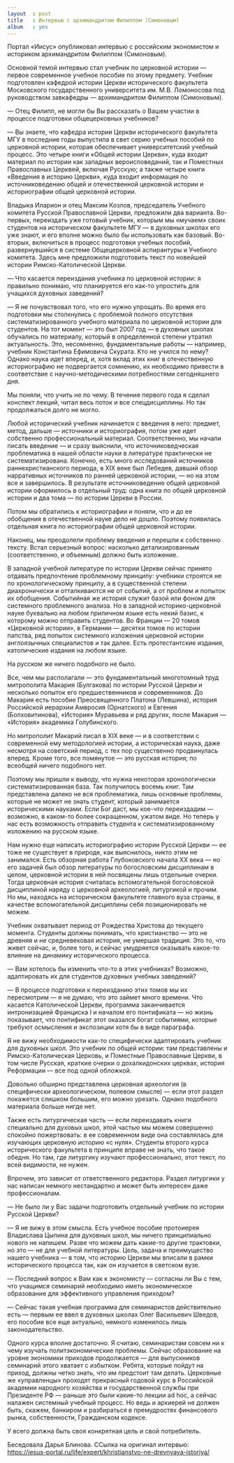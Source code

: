 ```yaml
---
layout  : post
title   : Интервью с архимандритом Филиппом (Симоновым)
album   : yes
---
```

Портал «Иисус» опубликовал интервью с российским экономистом и историком архимандритом Филиппом (Симоновым).

Основной темой интервью стал учебник по церковной истории — первое современное учебное пособие по этому предмету. Учебник подготовлен кафедрой истории Церкви исторического факультета Московского государственного университета им. М.В. Ломоносова под руководством завкафедры — архимандритом Филиппом (Симоновым).

— Отец Филипп, не могли бы Вы рассказать о Вашем участии в процессе подготовки общецерковных учебников?

— Вы знаете, что кафедра истории Церкви исторического факультета МГУ в последние годы выпустила в свет серию учебных пособий по церковной истории, которая обеспечивает университетский учебный процесс. Это четыре книги «Общей истории Церкви», куда входит материал по истории как западных вероисповеданий, так и Поместных Православных Церквей, включая Русскую; а также четыре книги «Введения в историю Церкви», куда входит информация по источниковедению общей и отечественной церковной истории и историографии общей церковной истории.

Владыка Иларион и отец Максим Козлов, председатель Учебного комитета Русской Православной Церкви, предложили два варианта. Во-первых, переиздать уже готовый учебник, которым мы «мучаем» своих студентов на историческом факультете МГУ — в духовных школах его уже знают, и его вполне можно было бы использовать как базовый. Во-вторых, включиться в процесс подготовки учебных пособий, развернувшийся в системе Общецерковной аспирантуры и Учебного комитета. Здесь мне предложили подготовить текст по новейшей истории Римско-Католической Церкви.

— Что касается переиздания учебника по церковной истории: я правильно понимаю, что планируется его как-то упростить для учащихся духовных заведений?

— Я не почувствовал того, что его нужно упрощать. Во время его подготовки мы столкнулись с проблемой полного отсутствия систематизированного учебного материала по церковной истории для студентов. На тот момент — это был 2007 год — в духовных школах обучались по материалу, который в определенной степени утратил актуальность. Это, несомненно, фундаментальные работы — например, учебник Константина Ефимовича Скурата. Кто не учился по нему? Однако наука идет вперед, и, хотя вклад этих книг в отечественную историографию не подвергается сомнению, их необходимо привести в соответствие с научно-методическими потребностями сегодняшнего дня.

Мы поняли, что учить не по чему. В течение первого года я сделал конспект лекций, читал весь поток и все спецдисциплины. Но так продолжаться долго не могло.

Любой исторический учебник начинается с введения в него: предмет, метод, дальше — источники и историография, потом уже идет собственно профессиональный материал. Соответственно, мы начали писать введение — и сразу выяснили, что источниковедческая проблематика в нашей области науки в литературе практически не систематизирована. Конечно, есть много исследований источников раннехристианского периода, в XIX веке был Лебедев, давший обзор нарративных источников по ранней церковной истории, — но на этом все и завершилось. В результате источниковедение общей церковной истории оформилось в отдельный труд: одна книга по общей церковной истории и два тома — по истории Церкви в России.

Потом мы обратились к историографии и поняли, что и до ее обобщения в отечественной науке дело не дошло. Поэтому появилась отдельная книга по историографии общей церковной истории.

Наконец, мы преодолели проблему введения и перешли к собственно тексту. Встал серьезный вопрос: насколько детализированным (соответственно, и объемным) должно быть изложение.

В западной учебной литературе по истории Церкви сейчас принято отдавать предпочтение проблемному принципу: учебники строятся не по хронологическому принципу, а в существенной степени диахронически и отталкиваются не от событий, а от проблем и попыток их обобщения. Событийная же история служит базой или фоном для системного проблемного анализа. Но в западной историко-церковной науке буквально на любом приличном языке есть некий базис, к которому можно отправить студентов. Во Франции — 20 томов «Церковной истории», в Германии — десятки томов по истории папства, ряд попыток системного изложения церковной истории англоязычных специалистов и так далее. Есть протестантские издания, католические издания на любом языке.

На русском же ничего подобного не было.

Все, чем мы располагали — это фундаментальный многотомный труд митрополита Макария (Булгакова) по истории Русской Церкви и несколько попыток его предшественников и современников. До Макария есть пособие Преосвященного Платона (Левшина), история Российской иерархии Амвросия (Орнатского) и Евгения (Болховитинова), «История» Муравьева и ряд других, после Макария — «История» академика Голубинского.

Но митрополит Макарий писал в XIX веке — и в соответствии с современной ему методологией истории, а историческая наука, даже несмотря на советский период, с тех пор существенно продвинулась вперед. Кроме того, все помянутое — это русская история; по всеобщей ничего подобного нет.

Поэтому мы пришли к выводу, что нужна некоторая хронологически систематизированная база. Так получилось восемь книг. Там представлена далеко не вся проблематика, лишь основные проблемы, которые не может не знать студент, который занимается историческими науками. Если Бог даст, мы кое-что переиздадим — возможно, в каком-то более сокращенном, ужатом виде. Но теперь у нас есть возможность отправить студента к систематизированному изложению на русском языке.

Нам нужно еще написать историографию истории Русской Церкви — ее тоже не существует в природе, как выяснилось, никто этим не занимался. Есть обзорная работа Глубоковского начала ХХ века — но его задачей был обзор литературы по богословским дисциплинам в целом, церковной истории в ней посвящены лишь отдельные очерки. Тогда церковная история cчиталась вспомогательной богословской дисциплиной наряду с церковной археологией, литургикой и прочим. Но мы, находясь на историческом факультете главного вуза страны, в качестве вспомогательной дисциплины себя позиционировать не можем.

Учебник охватывает период от Рождества Христова до текущего момента. Студенты должны понимать, что христианство — это не древняя и не средневековая история, не умершая традиция. Это то, что живет сейчас, и, более того, и сейчас умудряется оказывать какое-то влияние на динамику исторического процесса.

— Вам хотелось бы изменить что-то в этих учебниках? Возможно, адаптировать их для студентов духовных учебных заведений?

— В процессе подготовки к переизданию этих томов мы их пересмотрим — я не думаю, что это займет много времени. Что касается Католической Церкви, программа заканчивается интронизацией Франциска I и началом его понтификата — но жизнь показывает, что понтификат этот оказался богат событиями, которые требуют осмысления и экспозиции хотя бы в виде параграфа.

Я не вижу необходимости как-то специфически адаптировать учебник для духовных школ. Это учебник по общей истории: там представлены и Римско-Католическая Церковь, и Поместные Православные Церкви, в том числе Русская, краткие очерки о дохалкидонских церквах, история Реформации — все под одной обложкой.

Довольно обширно представлена церковная археология (в специфически археологическом, полевом смысле) — если этот раздел покажется слишком большим, его можно урезать. Однако подобного материала больше нигде нет.

Также есть литургическая часть — если переиздавать книги специально для духовых школ, этой частью мы можем совершенно спокойно пожертвовать: в ее современном виде она составлялась для изучающих церковную историю «с нуля». Студенты второго курса исторического факультета в принципе вправе не знать, что такое обедня. Но там, где литургику изучают профессионально, этот текст, по всей видимости, не нужен.

Впрочем, это зависит от ответственного редактора. Раздел литургики у нас написан немного нестандартно и может быть интересен даже профессионалам.

— Не было ли у Вас задачи подготовить отдельный учебник по истории Русской Церкви?

— Я не вижу в этом смысла. Есть учебное пособие протоиерея Владислава Цыпина для духовных школ, мы ничего принципиально нового не напишем. Разве что можем дать какие-то другие трактовки, но это — не для учебной литературы. Цель, задача и преимущество нашего учебника — в том, что историю Церкви мы вписали в рамки исторического процесса так, как он изучается в светском вузе.

— Последний вопрос к Вам как к экономисту — согласны ли Вы с тем, что учащимся семинарий необходимо иметь экономическое образование для эффективного управления приходом?

— Сейчас такая учебная программа для семинаристов действительно есть — первым ее ввел в духовных школах Олег Васильевич Шведов, его пособие все еще актуально, немного изменилось лишь законодательство.

Одного курса вполне достаточно. Я считаю, семинаристам совсем ни к чему изучать политэкономические проблемы. Сейчас образование на уровне экономики приходов продолжается — для выпускников семинарий этого хватает с избытком. Ребята, которые пойдут на приход, должны четко знать, что им предстоит там делать. Церковные же «управленцы» проходят прекрасный годовой курс в Российской академии народного хозяйства и государственной службы при Президенте РФ — раньше это были какие-то лекции ad hoc, а сейчас налажен системный учебный процесс. Но ведь и архиерей не должен быть, скажем, банкиром и разбираться в премудростях финансового рынка, собственности, Гражданском кодексе.

У всего должна быть своя конкретная цель и свой потребитель.

Беседовала Дарья Блинова. 
ССылка на оригинал интервью: https://jesus-portal.ru/life/expert/khristianstvo-ne-drevnyaya-istoriya/
